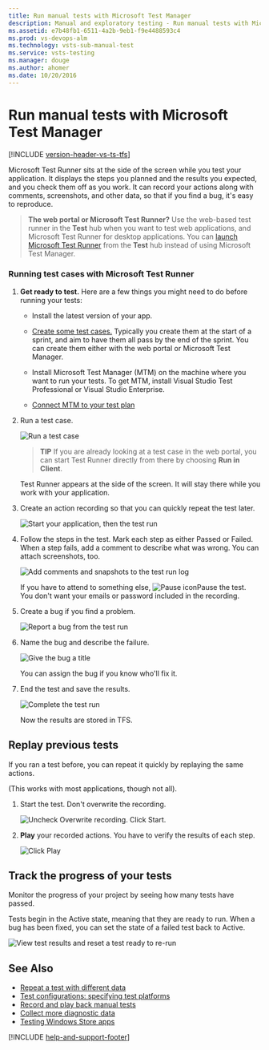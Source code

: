 ```yaml
---
title: Run manual tests with Microsoft Test Manager
description: Manual and exploratory testing - Run manual tests with Microsoft Test Manager
ms.assetid: e7b48fb1-6511-4a2b-9eb1-f9e4488593c4
ms.prod: vs-devops-alm
ms.technology: vsts-sub-manual-test
ms.service: vsts-testing
ms.manager: douge
ms.author: ahomer
ms.date: 10/20/2016
---
```


# Run manual tests with Microsoft Test Manager

[!INCLUDE [version-header-vs-ts-tfs](../_shared/version-header-vs-ts-tfs.md)] 

Microsoft Test Runner sits at the side of the screen while you test your application. It displays the steps you planned and the results you expected, and you check them off as you work. It can record your actions along with comments, screenshots, and other data, so that if you find a bug, it's easy to reproduce.  
  
>**The web portal or Microsoft Test Runner?** Use the web-based test runner
in the **Test** hub when you want to test web applications, and Microsoft 
Test Runner for desktop applications. You can 
[launch Microsoft Test Runner](../getting-started/run-manual-tests.md#run-desktop)
from the **Test** hub instead of using Microsoft Test Manager.
  
### Running test cases with Microsoft Test Runner  
  
1. **Get ready to test.** Here are a few things you might need to do before running your tests:  
  
   - Install the latest version of your app.  
  
   - [Create some test cases.](plan-manual-tests-with-microsoft-test-manager.md) Typically you create them at the start of a sprint, and aim to have them all pass by the end of the sprint. You can create them either with the web portal or Microsoft Test Manager.  
  
   - Install Microsoft Test Manager (MTM) on the machine where you want to run your tests. To get MTM, install Visual Studio Test Professional or Visual Studio Enterprise.  
  
   - [Connect MTM to your test plan](connect-microsoft-test-manager-to-your-team-project-and-test-plan.md)  
  
1. Run a test case.  
  
   ![Run a test case](_img/run-manual-tests-with-microsoft-test-manager/almp_t_create07.png)  
  
   > **TIP**
   > If you are already looking at a test case in the web portal, you can start Test Runner directly from there by choosing **Run in Client**.  
  
   Test Runner appears at the side of the screen. It will stay there while you work with your application.  
  
1. Create an action recording so that you can quickly repeat the test later.  
  
   ![Start your application, then the test run](_img/run-manual-tests-with-microsoft-test-manager/almp_t_create08.png)  
  
1. Follow the steps in the test. Mark each step as either Passed or Failed. When a step fails, add a comment to describe what was wrong. You can attach screenshots, too.  
  
   ![Add comments and snapshots to the test run log](_img/run-manual-tests-with-microsoft-test-manager/almp_t_create09.png)  
  
   If you have to attend to something else, ![Pause icon](_img/run-manual-tests-with-microsoft-test-manager/almp_t_runtestpauseicon.png)Pause the test. You don't want your emails or password included in the recording.  
  
1. Create a bug if you find a problem.  
  
   ![Report a bug from the test run](_img/run-manual-tests-with-microsoft-test-manager/almp_t_create10.png)  
  
1. Name the bug and describe the failure.  
  
   ![Give the bug a title](_img/run-manual-tests-with-microsoft-test-manager/almp_t_create11.png)  
  
   You can assign the bug if you know who'll fix it.  
  
1. End the test and save the results.  
  
   ![Complete the test run](_img/run-manual-tests-with-microsoft-test-manager/almp_t_create12.png)  
  
   Now the results are stored in TFS.  
  
## Replay previous tests
  
If you ran a test before, you can repeat it quickly by replaying the same actions.  
  
(This works with most applications, though not all).  
  
1. Start the test. Don't overwrite the recording.  
  
   ![Uncheck Overwrite recording. Click Start.](_img/run-manual-tests-with-microsoft-test-manager/alm_p_t78play.png)  
  
1. **Play** your recorded actions. You have to verify the results of each step.  
  
   ![Click Play](_img/run-manual-tests-with-microsoft-test-manager/almp_t79playstep.png)  
  
## Track the progress of your tests  

Monitor the progress of your project by seeing how many tests have passed.  
  
Tests begin in the Active state, meaning that they are ready to run. When a bug has been fixed, you can set the state of a failed test back to Active.  
  
![View test results and reset a test ready to re&#45;run](_img/run-manual-tests-with-microsoft-test-manager/almp_t_run13.png)  
  
## See Also  

* [Repeat a test with different data](../repeat-test-with-different-data.md)   
* [Test configurations: specifying test platforms](../test-different-configurations.md)   
* [Record and play back manual tests](../getting-started/record-play-back-manual-tests.md)   
* [Collect more diagnostic data](collect-more-diagnostic-data-in-manual-tests.md)   
* [Testing Windows Store apps](testing-windows-store-apps.md)

[!INCLUDE [help-and-support-footer](../_shared/help-and-support-footer.md)] 
